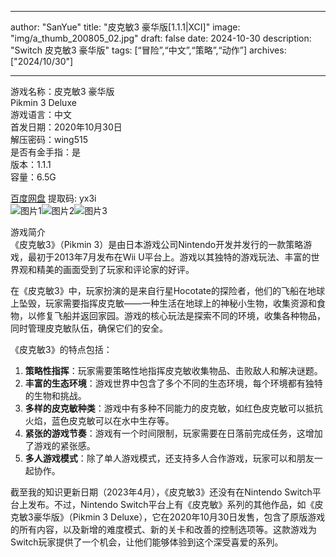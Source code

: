 
---
author: "SanYue"
title: "皮克敏3 豪华版[1.1.1|XCI]"
image: "img/a_thumb_200805_02.jpg"
draft: false
date: 2024-10-30
description: "Switch 皮克敏3 豪华版"
tags: [“冒险”,“中文”,“策略”,“动作”]
archives: ["2024/10/30"]

---

游戏名称：皮克敏3 豪华版   
Pikmin 3 Deluxe    
游戏语言：中文  
首发日期：2020年10月30日  
解压密码：wing515  
是否有金手指：是  
版本：1.1.1   
容量：6.5G

[百度网盘](https://pan.baidu.com/s/1MxtOmZ3OiH8fGJljHh3NlA) 提取码: yx3i  
![图片1](img/BZ5oBIt.jpg)![图片2](img/cal_img04.jpg)![图片3](img/dbb77902bd83.jpg)  

游戏简介  
《皮克敏3》（Pikmin 3）是由日本游戏公司Nintendo开发并发行的一款策略游戏，最初于2013年7月发布在Wii U平台上。游戏以其独特的游戏玩法、丰富的世界观和精美的画面受到了玩家和评论家的好评。

在《皮克敏3》中，玩家扮演的是来自行星Hocotate的探险者，他们的飞船在地球上坠毁，玩家需要指挥皮克敏——一种生活在地球上的神秘小生物，收集资源和食物，以修复飞船并返回家园。游戏的核心玩法是探索不同的环境，收集各种物品，同时管理皮克敏队伍，确保它们的安全。

《皮克敏3》的特点包括：
1. **策略性指挥**：玩家需要策略性地指挥皮克敏收集物品、击败敌人和解决谜题。
2. **丰富的生态环境**：游戏世界中包含了多个不同的生态环境，每个环境都有独特的生物和挑战。
3. **多样的皮克敏种类**：游戏中有多种不同能力的皮克敏，如红色皮克敏可以抵抗火焰，蓝色皮克敏可以在水中生存等。
4. **紧张的游戏节奏**：游戏有一个时间限制，玩家需要在日落前完成任务，这增加了游戏的紧张感。
5. **多人游戏模式**：除了单人游戏模式，还支持多人合作游戏，玩家可以和朋友一起协作。

截至我的知识更新日期（2023年4月），《皮克敏3》还没有在Nintendo Switch平台上发布。不过，Nintendo Switch平台上有《皮克敏》系列的其他作品，如《皮克敏3豪华版》（Pikmin 3 Deluxe），它在2020年10月30日发售，包含了原版游戏的所有内容，以及新增的难度模式、新的关卡和改善的控制选项等。这款游戏为Switch玩家提供了一个机会，让他们能够体验到这个深受喜爱的系列。
